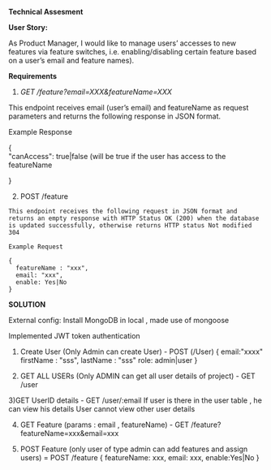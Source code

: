 
**Technical Assesment**

**User Story:**

As Product Manager, I would like to manage users’ accesses to new features via feature switches,
i.e. enabling/disabling certain feature based on a user’s email and feature names).

**Requirements**
 1) _GET /feature?email=XXX&featureName=XXX_
  
  This endpoint receives email (user’s email) and featureName as request parameters and returns the following response in JSON format.


Example Response

  {  
         "canAccess": true|false (will be true if the user has access to the featureName
         
  }
  
  
  2) POST /feature
  
    This endpoint receives the following request in JSON format and returns an empty response with HTTP Status OK (200) when the database is updated successfully, otherwise returns HTTP status Not modified 304
    
    Example Request
    
    {
      featureName : "xxx",
      email: "xxx",
      enable: Yes|No
    }


**SOLUTION**

External config: Install MongoDB in local , made use of mongoose

Implemented JWT token authentication
1) Create User (Only Admin can create User) - POST (/User)
  {
    email:"xxxx"
    firstName : "sss",
    lastName : "sss"
    role: admin|user
   }
   
 2) GET ALL USERs (Only ADMIN can get all user details of project) - GET /user


3)GET UserID details -  GET /user/:email
   If user is there in the user table , he can view his details
   User cannot view other user details
   
 4) GET Feature (params : email , featureName) - GET /feature?featureName=xxx&email=xxx
 
 6) POST Feature (only user of type admin can add features and assign users) =  POST /feature
     {
       featureName: xxx,
       email: xxx,
       enable:Yes|No
      }
